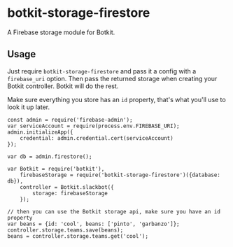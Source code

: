 # botkit-storage-firestore

A Firebase storage module for Botkit.

## Usage

Just require `botkit-storage-firestore` and pass it a config with a `firebase_uri` option.
Then pass the returned storage when creating your Botkit controller. Botkit will do the rest.

Make sure everything you store has an `id` property, that's what you'll use to look it up later.

```
const admin = require('firebase-admin');
var serviceAccount = require(process.env.FIREBASE_URI);
admin.initializeApp({
    credential: admin.credential.cert(serviceAccount)
});
 
var db = admin.firestore();

var Botkit = require('botkit'),
    firebaseStorage = require('botkit-storage-firestore')({database: db}),
    controller = Botkit.slackbot({
        storage: firebaseStorage
    });
```

```
// then you can use the Botkit storage api, make sure you have an id property
var beans = {id: 'cool', beans: ['pinto', 'garbanzo']};
controller.storage.teams.save(beans);
beans = controller.storage.teams.get('cool');

```
